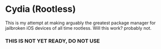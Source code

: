 # Cydia (Rootless)

This is my attempt at making arguably the greatest package manager for jailbroken iOS devices of all time rootless. Will this work? probably not.

### THIS IS NOT YET READY, DO NOT USE

